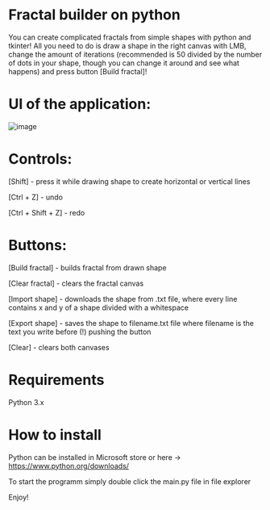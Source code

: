 # Fractal builder on python

You can create complicated fractals from simple shapes with python and tkinter! All you need to do is draw a shape in the right canvas with LMB, 
change the amount of iterations (recommended is 50 divided by the number of dots in your shape, though you can change it around and see what happens) 
and press button [Build fractal]!

# UI of the application:
![image](https://user-images.githubusercontent.com/67521698/185200256-e26bcf7c-bf3a-41c5-b093-9d12bfb2124d.png)

# Controls:

[Shift] - press it while drawing shape to create horizontal or vertical lines

[Ctrl + Z] - undo

[Ctrl + Shift + Z] - redo


# Buttons:

[Build fractal] - builds fractal from drawn shape

[Clear fractal] - clears the fractal canvas

[Import shape] - downloads the shape from .txt file, where every line contains x and y of a shape divided with a whitespace

[Export shape] - saves the shape to filename.txt file where filename is the text you write before (!) pushing the button 

[Clear] - clears both canvases

# Requirements

Python 3.x

# How to install

Python can be installed in Microsoft store or here -> https://www.python.org/downloads/

To start the programm simply double click the main.py file in file explorer

Enjoy!
